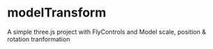 # modelTransform

A simple three.js project with FlyControls and Model scale, position & rotation tranformation
